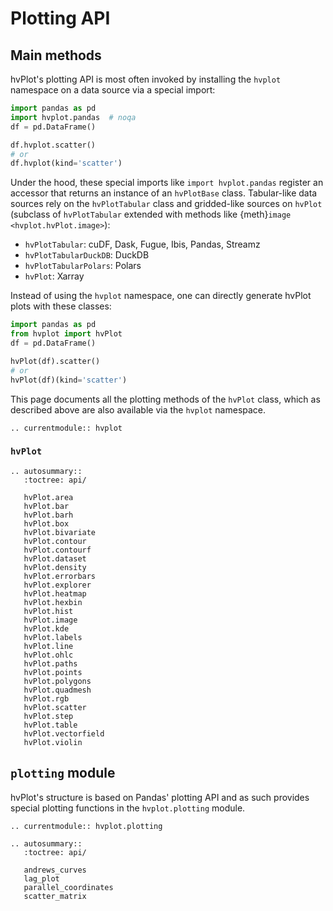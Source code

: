 # Plotting API

## Main methods

hvPlot's plotting API is most often invoked by installing the `hvplot` namespace on a data source via a special import:

```python
import pandas as pd
import hvplot.pandas  # noqa
df = pd.DataFrame()

df.hvplot.scatter()
# or
df.hvplot(kind='scatter')
```

Under the hood, these special imports like `import hvplot.pandas` register an accessor that returns an instance of an `hvPlotBase` class. Tabular-like data sources rely on the `hvPlotTabular` class and gridded-like sources on `hvPlot` (subclass of `hvPlotTabular` extended with methods like {meth}`image  <hvplot.hvPlot.image>`):

- `hvPlotTabular`: cuDF, Dask, Fugue, Ibis, Pandas, Streamz
- `hvPlotTabularDuckDB`: DuckDB
- `hvPlotTabularPolars`: Polars
- `hvPlot`: Xarray

Instead of using the `hvplot` namespace, one can directly generate hvPlot plots with these classes:

```python
import pandas as pd
from hvplot import hvPlot
df = pd.DataFrame()

hvPlot(df).scatter()
# or
hvPlot(df)(kind='scatter')
```

This page documents all the plotting methods of the `hvPlot` class, which as described above are also available via the `hvplot` namespace.

```{eval-rst}
.. currentmodule:: hvplot
```

### `hvPlot`

```{eval-rst}
.. autosummary::
   :toctree: api/

   hvPlot.area
   hvPlot.bar
   hvPlot.barh
   hvPlot.box
   hvPlot.bivariate
   hvPlot.contour
   hvPlot.contourf
   hvPlot.dataset
   hvPlot.density
   hvPlot.errorbars
   hvPlot.explorer
   hvPlot.heatmap
   hvPlot.hexbin
   hvPlot.hist
   hvPlot.image
   hvPlot.kde
   hvPlot.labels
   hvPlot.line
   hvPlot.ohlc
   hvPlot.paths
   hvPlot.points
   hvPlot.polygons
   hvPlot.quadmesh
   hvPlot.rgb
   hvPlot.scatter
   hvPlot.step
   hvPlot.table
   hvPlot.vectorfield
   hvPlot.violin
```


## `plotting` module

hvPlot's structure is based on Pandas' plotting API and as such provides special plotting functions in the `hvplot.plotting` module.

```{eval-rst}
.. currentmodule:: hvplot.plotting

```

```{eval-rst}
.. autosummary::
   :toctree: api/

   andrews_curves
   lag_plot
   parallel_coordinates
   scatter_matrix
```
